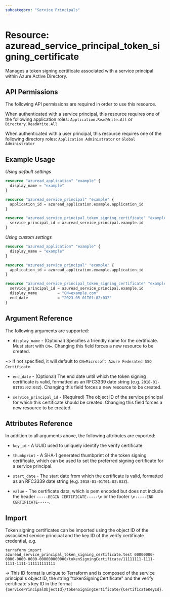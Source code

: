 ```yaml
---
subcategory: "Service Principals"
---
```


# Resource: azuread_service_principal_token_signing_certificate

Manages a token signing certificate associated with a service principal within Azure Active Directory.

## API Permissions

The following API permissions are required in order to use this resource.

When authenticated with a service principal, this resource requires one of the following application roles: `Application.ReadWrite.All` or `Directory.ReadWrite.All`

When authenticated with a user principal, this resource requires one of the following directory roles: `Application Administrator` or `Global Administrator`

## Example Usage

*Using default settings*

```terraform
resource "azuread_application" "example" {
  display_name = "example"
}

resource "azuread_service_principal" "example" {
  application_id = azuread_application.example.application_id
}

resource "azuread_service_principal_token_signing_certificate" "example" {
  service_principal_id = azuread_service_principal.example.id
}
```

*Using custom settings*

```terraform
resource "azuread_application" "example" {
  display_name = "example"
}

resource "azuread_service_principal" "example" {
  application_id = azuread_application.example.application_id
}

resource "azuread_service_principal_token_signing_certificate" "example" {
  service_principal_id = azuread_service_principal.example.id
  display_name         = "CN=example.com"
  end_date             = "2023-05-01T01:02:03Z"
}
```

## Argument Reference

The following arguments are supported:

* `display_name` - (Optional) Specifies a friendly name for the certificate.
  Must start with `CN=`. Changing this field forces a new resource to be created.

~> If not specified, it will default to `CN=Microsoft Azure Federated SSO Certificate`.

* `end_date` - (Optional) The end date until which the token signing certificate is valid, formatted as an RFC3339 date string (e.g. `2018-01-01T01:02:03Z`). Changing this field forces a new resource to be created.

* `service_principal_id` - (Required) The object ID of the service principal for which this certificate should be created. Changing this field forces a new resource to be created.

## Attributes Reference

In addition to all arguments above, the following attributes are exported:

* `key_id` - A UUID used to uniquely identify the verify certificate.

* `thumbprint` - A SHA-1 generated thumbprint of the token signing certificate, which can be used to set the preferred signing certificate for a service principal.
  
* `start_date` - The start date from which the certificate is valid, formatted as an RFC3339 date string (e.g. `2018-01-01T01:02:03Z`).
  
* `value` - The certificate data, which is pem encoded but does not include the
header `-----BEGIN CERTIFICATE-----\n` or the footer `\n-----END CERTIFICATE-----`.

## Import

Token signing certificates can be imported using the object ID of the associated service principal and the key ID of the verify certificate credential, e.g.

```shell
terraform import azuread_service_principal_token_signing_certificate.test 00000000-0000-0000-0000-000000000000/tokenSigningCertificate/11111111-1111-1111-1111-111111111111
```

-> This ID format is unique to Terraform and is composed of the service principal's object ID, the string "tokenSigningCertificate" and the verify certificate's key ID in the format `{ServicePrincipalObjectId}/tokenSigningCertificate/{CertificateKeyId}`.
